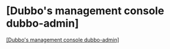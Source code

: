 # [Dubbo's management console dubbo-admin]
[[Dubbo's management console dubbo-admin]](https://aiwithcloud.com/2022/09/15/dubbos_management_console_dubbo_admin/)